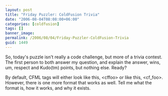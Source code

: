 ```yaml
---
layout: post
title: "Friday Puzzler: ColdFusion Trivia"
date: "2006-08-04T08:08:00+06:00"
categories: [coldfusion]
tags: []
banner_image: 
permalink: /2006/08/04/Friday-Puzzler-ColdFusion-Trivia
guid: 1449
---
```


So, today's puzzle isn't really a code challenge, but more of a trivia contest. The first person to both answer my question, and explain the answer, wins, um, respect and Kudo(tm) points, but nothing else. Ready? 

By default, CFML tags will either look like this, &lt;cffoo&gt; or like this, &lt;cf_foo&gt;. However, there is one more format that works as well. Tell me what the format is, how it works, and why it exists.